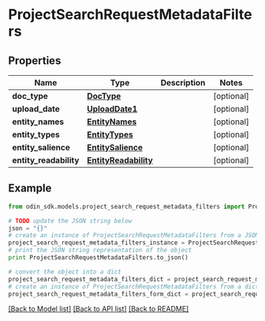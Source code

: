 # ProjectSearchRequestMetadataFilters


## Properties

Name | Type | Description | Notes
------------ | ------------- | ------------- | -------------
**doc_type** | [**DocType**](DocType.md) |  | [optional] 
**upload_date** | [**UploadDate1**](UploadDate1.md) |  | [optional] 
**entity_names** | [**EntityNames**](EntityNames.md) |  | [optional] 
**entity_types** | [**EntityTypes**](EntityTypes.md) |  | [optional] 
**entity_salience** | [**EntitySalience**](EntitySalience.md) |  | [optional] 
**entity_readability** | [**EntityReadability**](EntityReadability.md) |  | [optional] 

## Example

```python
from odin_sdk.models.project_search_request_metadata_filters import ProjectSearchRequestMetadataFilters

# TODO update the JSON string below
json = "{}"
# create an instance of ProjectSearchRequestMetadataFilters from a JSON string
project_search_request_metadata_filters_instance = ProjectSearchRequestMetadataFilters.from_json(json)
# print the JSON string representation of the object
print ProjectSearchRequestMetadataFilters.to_json()

# convert the object into a dict
project_search_request_metadata_filters_dict = project_search_request_metadata_filters_instance.to_dict()
# create an instance of ProjectSearchRequestMetadataFilters from a dict
project_search_request_metadata_filters_form_dict = project_search_request_metadata_filters.from_dict(project_search_request_metadata_filters_dict)
```
[[Back to Model list]](../README.md#documentation-for-models) [[Back to API list]](../README.md#documentation-for-api-endpoints) [[Back to README]](../README.md)



